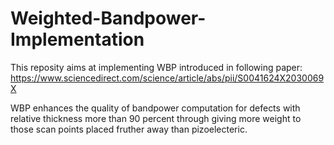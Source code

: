# Weighted-Bandpower-Implementation
This reposity aims at implementing WBP introduced in following paper: https://www.sciencedirect.com/science/article/abs/pii/S0041624X2030069X 

WBP enhances the quality of bandpower computation for defects with relative thickness more than 90 percent through giving more weight to those
scan points placed fruther away than pizoelecteric. 
